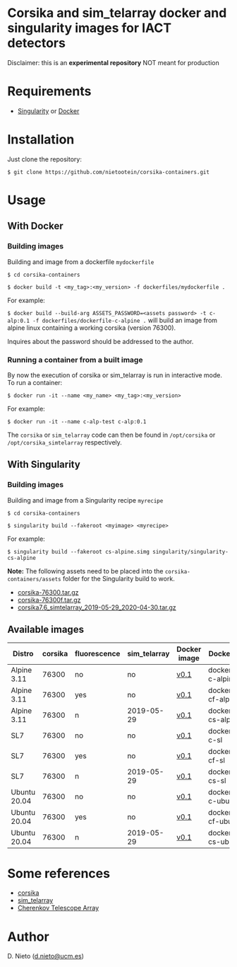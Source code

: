 # Corsika and sim_telarray docker and singularity images for IACT detectors
Disclaimer: this is an **experimental repository** NOT meant for production

# Requirements

* [Singularity](https://sylabs.io/guides/3.5/admin-guide/installation.html) or [Docker](https://docs.docker.com/engine/install/)

# Installation

Just clone the repository:

`$ git clone https://github.com/nietootein/corsika-containers.git`

# Usage

## With Docker

### Building images

Building and image from a dockerfile `mydockerfile`

`$ cd corsika-containers`

`$ docker build -t <my_tag>:<my_version> -f dockerfiles/mydockerfile .`

For example:

`$ docker build --build-arg ASSETS_PASSWORD=<assets password> -t c-alp:0.1 -f dockerfiles/dockerfile-c-alpine .` will build an image from alpine linux containing a working corsika (version 76300).

Inquires about the password should be addressed to the author. 

### Running a container from a built image

By now the execution of corsika or sim_telarray is run in interactive mode. To run a container:

`$ docker run -it --name <my_name> <my_tag>:<my_version>`

For example:

`$ docker run -it --name c-alp-test c-alp:0.1`

The `corsika` or `sim_telarray` code can then be found in `/opt/corsika` or `/opt/corsika_simtelarray` respectively.

## With Singularity

### Building images

Building and image from a Singularity recipe `myrecipe`

`$ cd corsika-containers`

`$ singularity build --fakeroot <myimage> <myrecipe>`

For example:

`$ singularity build --fakeroot cs-alpine.simg singularity/singularity-cs-alpine`

**Note:** The following assets need to be placed into the `corsika-containers/assets` folder for the Singularity build to work. 

* [corsika-76300.tar.gz](http://sagan.gae.ucm.es/~nieto/cta/sims/software/corsika-76300.tar.gz)
* [corsika-76300f.tar.gz](http://sagan.gae.ucm.es/~nieto/cta/sims/software/corsika-76300f.tar.gz)
* [corsika7.6_simtelarray_2019-05-29_2020-04-30.tar.gz](http://sagan.gae.ucm.es/~nieto/cta/sims/software/corsika7.6_simtelarray_2019-05-29_2020-04-30.tar.gz)

## Available images

| Distro | corsika | fluorescence | sim_telarray | Docker image | Docker file | Singularity image | Singularity recipe |
|---|---|---|---|---|---|---|---|
| Alpine 3.11 | 76300 | no | no | [v0.1](http://sagan.gae.ucm.es/~nieto/cta/sims/software/images/c-alpine_v0.1.tar.gz) | dockerfile-c-alpine | [v0.1](http://sagan.gae.ucm.es/~nieto/cta/sims/software/images/c-alpine.simg) | singularity-c-alpine |
| Alpine 3.11 | 76300 | yes | no |  [v0.1](http://sagan.gae.ucm.es/~nieto/cta/sims/software/images/cf-alpine_v0.1.tar.gz) | dockerfile-cf-alpine | [v0.1](http://sagan.gae.ucm.es/~nieto/cta/sims/software/images/cf-alpine.simg) | singularity-cf-alpine | 
| Alpine 3.11 | 76300 | n | 2019-05-29 | [v0.1](http://sagan.gae.ucm.es/~nieto/cta/sims/software/images/cs-alpine_v0.1.tar.gz) | dockerfile-cs-alpine | [v0.1](http://sagan.gae.ucm.es/~nieto/cta/sims/software/images/cs-alpine.simg) | singularity-cs-alpine |
| SL7 | 76300 | no | no | [v0.1](http://sagan.gae.ucm.es/~nieto/cta/sims/software/images/c-sl_v0.1.tar.gz) | dockerfile-c-sl |[v0.1](http://sagan.gae.ucm.es/~nieto/cta/sims/software/images/c-sl.simg) | singularity-c-sl |
| SL7 | 76300 | yes | no | [v0.1](http://sagan.gae.ucm.es/~nieto/cta/sims/software/images/cf-sl_v0.1.tar.gz) |dockerfile-cf-sl |  [v0.1](http://sagan.gae.ucm.es/~nieto/cta/sims/software/images/cf-sl.simg) |singularity-cf-sl | 
|  SL7 | 76300 | n | 2019-05-29 | [v0.1](http://sagan.gae.ucm.es/~nieto/cta/sims/software/images/cs-sl_v0.1.tar.gz) |dockerfile-cs-sl |[v0.1](http://sagan.gae.ucm.es/~nieto/cta/sims/software/images/cs-sl.simg) |singularity-cs-sl |
| Ubuntu 20.04 | 76300 | no | no | [v0.1](http://sagan.gae.ucm.es/~nieto/cta/sims/software/images/c-ubuntu_v0.1.tar.gz) |dockerfile-c-ubuntu | [v0.1](http://sagan.gae.ucm.es/~nieto/cta/sims/software/images/c-ubuntu.simg) |singularity-c-ubuntu | 
| Ubuntu 20.04 | 76300 | yes | no | [v0.1](http://sagan.gae.ucm.es/~nieto/cta/sims/software/images/cf-ubuntu_v0.1.tar.gz) | dockerfile-cf-ubuntu |[v0.1](http://sagan.gae.ucm.es/~nieto/cta/sims/software/images/cf-ubuntu.simg) | singularity-cf-ubuntu |
| Ubuntu 20.04 | 76300 | n | 2019-05-29 | [v0.1](http://sagan.gae.ucm.es/~nieto/cta/sims/software/images/cs-ubuntu_v0.1.tar.gz) |dockerfile-cs-ubuntu | [v0.1](http://sagan.gae.ucm.es/~nieto/cta/sims/software/images/cs-ubuntu.simg) |singularity-cs-ubuntu | 

# Some references

* [corsika](https://www.ikp.kit.edu/corsika/)
* [sim_telarray](https://www.mpi-hd.mpg.de/hfm/~bernlohr/sim_telarray/)
* [Cherenkov Telescope Array](https://www.cta-observatory.org)

# Author
D. Nieto (d.nieto@ucm.es)
